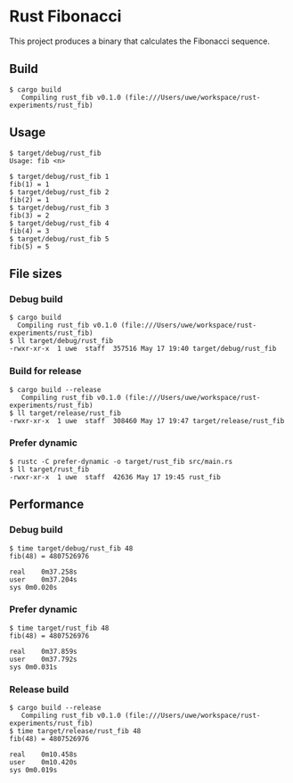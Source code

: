 Rust Fibonacci
==============

This project produces a binary that calculates the Fibonacci sequence.

## Build

    $ cargo build
       Compiling rust_fib v0.1.0 (file:///Users/uwe/workspace/rust-experiments/rust_fib)

## Usage

    $ target/debug/rust_fib
    Usage: fib <n>

    $ target/debug/rust_fib 1
    fib(1) = 1
    $ target/debug/rust_fib 2
    fib(2) = 1
    $ target/debug/rust_fib 3
    fib(3) = 2
    $ target/debug/rust_fib 4
    fib(4) = 3
    $ target/debug/rust_fib 5
    fib(5) = 5

## File sizes

### Debug build

    $ cargo build
      Compiling rust_fib v0.1.0 (file:///Users/uwe/workspace/rust-experiments/rust_fib)
    $ ll target/debug/rust_fib
    -rwxr-xr-x  1 uwe  staff  357516 May 17 19:40 target/debug/rust_fib

### Build for release

    $ cargo build --release
       Compiling rust_fib v0.1.0 (file:///Users/uwe/workspace/rust-experiments/rust_fib)
    $ ll target/release/rust_fib
    -rwxr-xr-x  1 uwe  staff  308460 May 17 19:47 target/release/rust_fib


### Prefer dynamic

    $ rustc -C prefer-dynamic -o target/rust_fib src/main.rs
    $ ll target/rust_fib
    -rwxr-xr-x  1 uwe  staff  42636 May 17 19:45 rust_fib


## Performance

### Debug build

    $ time target/debug/rust_fib 48
    fib(48) = 4807526976

    real	0m37.258s
    user	0m37.204s
    sys	0m0.020s

### Prefer dynamic

    $ time target/rust_fib 48
    fib(48) = 4807526976

    real	0m37.859s
    user	0m37.792s
    sys	0m0.031s

### Release build

    $ cargo build --release
       Compiling rust_fib v0.1.0 (file:///Users/uwe/workspace/rust-experiments/rust_fib)
    $ time target/release/rust_fib 48
    fib(48) = 4807526976

    real	0m10.458s
    user	0m10.420s
    sys	0m0.019s
